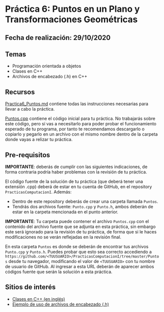 # Práctica 6: Puntos en un Plano y Transformaciones Geométricas 

## Fecha de realización: 29/10/2020

## Temas
* Programación orientada a objetos
* Clases en C++
* Archivos de encabezado (.h) en C++

## Recursos

[Practica6_Puntos.md](Practica6_Puntos.md) contiene todas las instrucciones necesarias para llevar a cabo la práctica.

[Puntos.cpp](Puntos.cpp) contiene el código inicial para tu práctica. No trabajarás sobre este código, pero sí vas a necesitarlo para poder probar el funcionamiento esperado de tu programa, por tanto te recomendamos descargarlo o copiarlo y pegarlo en un archivo con el mismo nombre dentro de la carpeta donde vayas a relizar tu práctica.

## Pre-requisitos

**IMPORTANTE**: deberás de cumplir con las siguientes indicaciones, de forma contraria podría haber problemas con la revisión de tu práctica.

El código fuente de la solución de tu práctica (que deberá tener una extensión .cpp) deberá de estar en tu cuenta de GitHub, en el repository `PracticasComputacionI`. Además:
* Dentro de este repository deberás de crear una carpeta llamada `Puntos`.
* Tendrás dos archivos fuente: `Punto.cpp` y `Punto.h`, ambos deberán de estar en la carpeta mencionada en el punto anterior.

**IMPORTANTE**: Tu carpeta puede contener el archivo `Puntos.cpp` con el contenido del archivo fuente que se adjunta en esta práctica, sin embargo este será ignorado para la revisión de tu práctica, de forma que si le haces modificaciones no se verán reflejadas en la revisión final.

En esta carpeta `Puntos` es donde se deberán de encontrar tus archivos `Punto.cpp` y `Punto.h`. Puedes probar que esto sea correcto accediendo a `https://github.com/<TUUSUARIO>/PracticasComputacionI/tree/master/Puntos` desde tu navegador, modificando el valor de `<TUUSUARIO>` con tu nombre de usuario de GitHub. Al ingresar a esta URL deberán de aparecer ambos códigos fuente que serán la solución a esta práctica.

## Sitios de interés

* [Clases en C++ (en inglés)](http://www.cplusplus.com/doc/tutorial/classes/)
* [Ejemplo de uso de archivos de encabezado (.h)](http://www.math.uaa.alaska.edu/~afkjm/csce211/handouts/SeparateCompilation.pdf)
